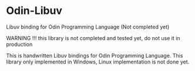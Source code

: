 # Odin-Libuv
Libuv binding for Odin Programming Language (Not completed yet)

WARNING !!! this library is not completed and tested yet, do not use it in production

This is handwritten Libuv bindings for Odin Programming Language.
This library only implemented in Windows, Linux implementation is not done yet.
